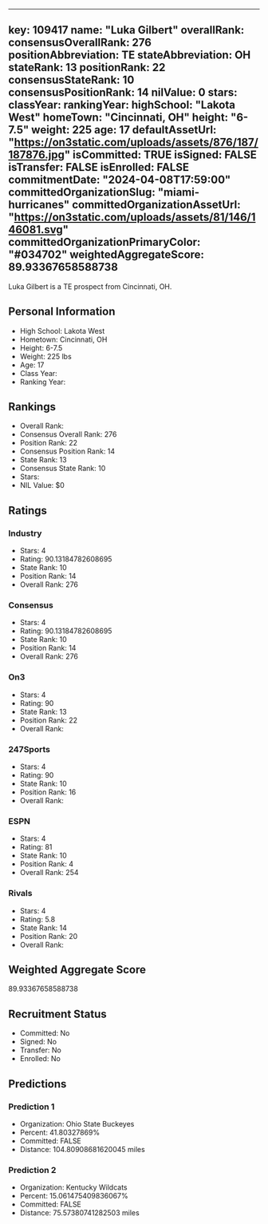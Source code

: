 ---
  key: 109417
  name: "Luka Gilbert"
  overallRank: 
  consensusOverallRank: 276
  positionAbbreviation: TE
  stateAbbreviation: OH
  stateRank: 13
  positionRank: 22
  consensusStateRank: 10
  consensusPositionRank: 14
  nilValue: 0
  stars: 
  classYear: 
  rankingYear: 
  highSchool: "Lakota West"
  homeTown: "Cincinnati, OH"
  height: "6-7.5"
  weight: 225
  age: 17
  defaultAssetUrl: "https://on3static.com/uploads/assets/876/187/187876.jpg"
  isCommitted: TRUE
  isSigned: FALSE
  isTransfer: FALSE
  isEnrolled: FALSE
  commitmentDate: "2024-04-08T17:59:00"
  committedOrganizationSlug: "miami-hurricanes"
  committedOrganizationAssetUrl: "https://on3static.com/uploads/assets/81/146/146081.svg"
  committedOrganizationPrimaryColor: "#034702"
  weightedAggregateScore: 89.93367658588738
  ---
  
  Luka Gilbert is a TE prospect from Cincinnati, OH.
  
  ## Personal Information
  - High School: Lakota West
  - Hometown: Cincinnati, OH
  - Height: 6-7.5
  - Weight: 225 lbs
  - Age: 17
  - Class Year: 
  - Ranking Year: 
  
  ## Rankings
  - Overall Rank: 
  - Consensus Overall Rank: 276
  - Position Rank: 22
  - Consensus Position Rank: 14
  - State Rank: 13
  - Consensus State Rank: 10
  - Stars: 
  - NIL Value: $0
  
  ## Ratings
  
  ### Industry
  - Stars: 4
  - Rating: 90.13184782608695
  - State Rank: 10
  - Position Rank: 14
  - Overall Rank: 276
  
  ### Consensus
  - Stars: 4
  - Rating: 90.13184782608695
  - State Rank: 10
  - Position Rank: 14
  - Overall Rank: 276
  
  ### On3
  - Stars: 4
  - Rating: 90
  - State Rank: 13
  - Position Rank: 22
  - Overall Rank: 
  
  ### 247Sports
  - Stars: 4
  - Rating: 90
  - State Rank: 10
  - Position Rank: 16
  - Overall Rank: 
  
  ### ESPN
  - Stars: 4
  - Rating: 81
  - State Rank: 10
  - Position Rank: 4
  - Overall Rank: 254
  
  ### Rivals
  - Stars: 4
  - Rating: 5.8
  - State Rank: 14
  - Position Rank: 20
  - Overall Rank: 
  
  ## Weighted Aggregate Score
  89.93367658588738
  
  ## Recruitment Status
  - Committed: No
  - Signed: No
  - Transfer: No
  - Enrolled: No
  
  
  
  ## Predictions
  
  ### Prediction 1
  - Organization: Ohio State Buckeyes
  - Percent: 41.80327869%
  - Committed: FALSE
  - Distance: 104.80908681620045 miles
  
  ### Prediction 2
  - Organization: Kentucky Wildcats
  - Percent: 15.061475409836067%
  - Committed: FALSE
  - Distance: 75.57380741282503 miles
  